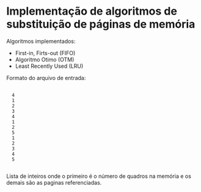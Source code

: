 Implementação de algoritmos de substituição de páginas de memória
==

Algoritmos implementados:

* First-in, Firts-out (FIFO)
* Algoritmo Otimo (OTM)
* Least Recently Used (LRU)

Formato do arquivo de entrada:

<pre>
  <code>
  4
  1
  2
  3
  4
  1
  2
  5
  1
  2
  3
  4
  5
  </code>
</pre>

Lista de inteiros onde o primeiro é o número de quadros na memória e os demais são as paginas referenciadas.
